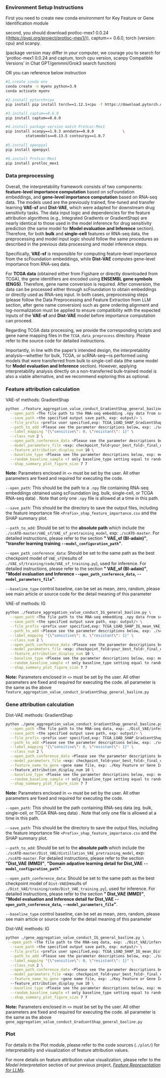 ### Environment Setup Instructions

First you need to create new conda environment for Key Feature or Gene Identification module

second, you should download protloc-mex1 0.0.24 ((https://pypi.org/project/protloc-mex1/)), captum== 0.6.0, torch (version: cpu) and scanpy.

(package version may differ in your computer, we courage you to search for 'protloc-mex1 0.0.24 and captum, torch cpu version, scanpy Compatible Versions’ in Chat GPT/gemmni/Grok3 search function)

OR you can reference below instruction

```bash
#1.create conda env
conda create -n myenv python=3.9
conda activate myenv

#2.install pytorch+cpu
pip install pip install torch==1.12.1+cpu -f https://download.pytorch.org/whl/cpu/torch_stable.html

#3.install captum==0.6.0
pip install captum==0.6.0

#4.install package version match ProtLoc-Mex1 
pip install scanpy==1.9.3 anndata==0.8.0             \
         statsmodels==0.13.5 contourpy==1.0.7
         
#5.install openpyxl
pip install openpyxl

#6.install ProtLoc-Mex1
pip install protloc_mex1
```



### Data preprocessing

Overall, the interpretability framework consists of two components: **feature-level importance computation** based on scFoundation embeddings, and **gene-level importance computation** based on RNA-seq data. The models used are the previously trained, fine-tuned and transfer learning **VAE-sf** and **Dist-VAE**, which were adapted for downstream drug sensitivity tasks. The data input logic and dependencies for the feature attribution algorithms (e.g., Integrated Gradients or GradientShap) are nearly identical to those used in the model inference for drug sensitivity prediction (the same model for **Model evaluation and Inference** section). Therefore, for both **bulk** and **single-cell** features or RNA-seq data, the preprocessing and model input logic should follow the same procedures as described in the previous data processing and model inference steps.

Specifically, **VAE-sf** is responsible for computing feature-level importance from the scFoundation embeddings, while **Dist-VAE** computes gene-level importance from RNA-seq data.

For **TCGA data** (obtained either from Figshare or directly downloaded from TCGA), the gene identifiers are encoded using **ENSEMBL gene symbols (ENGS)**. Therefore, gene name conversion is required. After conversion, the data can be processed either through scFoundation to obtain embeddings or directly used as RNA-seq input. In both cases, preprocessing steps (please follow the Data Preprocessing and Feature Extraction from LLM section, after gene name conversion) such as gene ordering alignment and log-normalization must be applied to ensure compatibility with the expected inputs of the **VAE-sf** and **Dist-VAE** model before importance computation can proceed.

Regarding TCGA data processing, we provide the corresponding scripts and gene name mapping files in the `TCGA_data_preprocess` directory. Please refer to the source code for detailed instructions. 

Importantly, in line with the paper’s intended design, the interpretability analysis—whether for bulk, TCGA, or scRNA-seq—is performed using models that were transferred from bulk to single-cell data (the same model for **Model evaluation and Inference** section). However, applying interpretability analysis directly on a non-transferred bulk-trained model is also a viable alternative, and we recommend exploring this as optional.



### Feature attribution calculation

VAE-sf methods: GradientShap

```bash
python ./feature_aggregation_value_conduct_GradientShap_general_basline.py \
  --open_path <The file path to the RNA-seq embedding .npy data from scFoundation, exp: ./VAE_sf/inference/data/in/> \
  --save_path <the specified output save path, exp: output/> \
  --file_prefix <prefix user specified,exp: TCGA_LUAD_SHAP_GradientShap_mean_VAE_aug> \
  --path_to_add <Please see the parameter descriptions below, exp: ./scATD-master> \
  --label_mapping "{\"sensitive\": 0, \"resistant\": 1}" \
  --class_num 2 \
  --open_path_conference_data <Please see the parameter descriptions below exp: ./VAE_sf/inference/data/VAE_sf_DAL_model_path/DOCETAXEL> \
  --model_parameters_file <exp: checkpoint_fold<your_best_fold>_final_epoch_150.pth> \
  --feature_attribution_display_num 10 \
  --baseline_type <Please see the parameter descriptions below, exp: mean> \
  --random_baseline_sample <! only baseline_type setting equal to random, using this parameter to control Number of random baseline samples to choose, exp: 10> \
  --shap_summary_plot_figure_size 7 7
```

**Note:** Parameters enclosed in `<>` must be set by the user. All other parameters are fixed and required for executing the code.

`--open_path`: This should be the path to a `.npy` file containing RNA-seq embeddings obtained using scFoundation (eg. bulk, single-cell, or TCGA RNA-seq data) . Note that only one `.npy` file is allowed at a time in this path.

`--save_path`: This should be the directory to save the output files, including the feature importance file `<Prefix>_shap_feature_importance.csv` and the SHAP summary plot.

`--path_to_add`: Should be set to the **absolute path** which include the `./scATD-master/VAE_sf/VAE_sf_pretraining_model`, exp: `./scATD-master`.  For detailed instructions, please refer to the section **" VAE_sf (BI-adain)"**,  **"transfer learning training `--model_configuration_path`"**.

`--open_path_conference_data`: Should be set to the same path as the best checkpoint model of `VAE_sf`(results of `./VAE_sf/training/code/VAE_sf_training.py`), used for inference. For detailed instructions, please refer to the section **" VAE_sf (BI-adain)"**,  **"Model evaluation and Inference `--open_path_conference_data`, `--model_parameters_file`"**.

`--baseline_type` control baseline, can be set as mean, zero, random, please see main article or source code for the detail meaning of this parameter 



VAE-sf methods: IG

```bash
python ./feature_aggregation_value_conduct_IG_general_basline.py \
  --open_path <The file path to the RNA-seq embedding .npy data from scFoundation, exp: ./VAE_sf/inference/data/in/> \
  --save_path <the specified output save path, exp: output/> \
  --file_prefix <prefix user specified,exp: TCGA_LUAD_SHAP_IG_mean_VAE_aug> \
  --path_to_add <Please see the parameter descriptions below, exp: ./scATD-master> \
  --label_mapping "{\"sensitive\": 0, \"resistant\": 1}" \
  --class_num 2 \
  --open_path_conference_data <Please see the parameter descriptions below exp: ./VAE_sf/inference/data/VAE_sf_DAL_model_path/DOCETAXEL> \
  --model_parameters_file <exp: checkpoint_fold<your_best_fold>_final_epoch_150.pth> \
  --feature_attribution_display_num 10 \
  --baseline_type <Please see the parameter descriptions below, exp: mean> \
  --random_baseline_sample <! only baseline_type setting equal to random, using this parameter to control Number of random baseline samples to choose, exp: 10> \
  --shap_summary_plot_figure_size 7 7
```

**Note:** Parameters enclosed in `<>` must be set by the user. All other parameters are fixed and required for executing the code. all parameter is the same as the above `feature_aggregation_value_conduct_GradientShap_general_basline.py`



### Gene attribution calculation

Dist-VAE methods: GradientShap

```bash
python ./gene_aggregation_value_conduct_GradientShap_general_basline.py \
  --open_path <The file path to the RNA-seq data, exp: ./Dist_VAE/inference/data/in/> \
  --save_path <the specified output save path, exp: output/> \
  --file_prefix <prefix user specified,exp: TCGA_LUAD_SHAP_GradientShap_mean_Dist_VAE> \
  --path_to_add <Please see the parameter descriptions below, exp: ./scATD-master> \
  --label_mapping "{\"sensitive\": 0, \"resistant\": 1}" \
  --class_num 2 \
  --open_path_conference_data <Please see the parameter descriptions below exp: ./Dist_VAE/inference/data/Dist_VAE_DAL_model_path/GSE140440/> \
  --model_parameters_file <exp: checkpoint_fold<your_best_fold>_final_epoch_150.pth> \
  --feature_name_to_gene <gene name file, exp: ./Key Feature or Gene Identification/reference_data/scfoundation_19264_gene_index.xlsx>
  --feature_attribution_display_num 10 \
  --baseline_type <Please see the parameter descriptions below, exp: mean> \
  --random_baseline_sample <! only baseline_type setting equal to random, using this parameter to control Number of random baseline samples to choose, exp: 10> \
  --shap_summary_plot_figure_size 7 7
```

**Note:** Parameters enclosed in `<>` must be set by the user. All other parameters are fixed and required for executing the code.

`--open_path`: This should be the path containing RNA-seq data (eg. bulk, single-cell, or TCGA RNA-seq data) . Note that only one  file is allowed at a time in this path.

`--save_path`: This should be the directory to save the output files, including the feature importance file `<Prefix>_shap_feature_importance.csv` and the SHAP summary plot.

`--path_to_add`: Should be set to the **absolute path** which include the `./scATD-master/Dist_VAE/distillation_VAE_pretraining_model`, exp: `./scATD-master`.  For detailed instructions, please refer to the section **"Dist_VAE (MMD)"**,  **"Domain adpative learning detail for Dist_VAE `--model_configuration_path`"**.

`--open_path_conference_data`: Should be set to the same path as the best checkpoint model of `Dist-VAE`(results of `./Dist_VAE/training/code/Dist_VAE_training.py`), used for inference. For detailed instructions, please refer to the section **" Dist_VAE (MMD)"**,  **"Model evaluation and Inference detail for Dist_VAE `--open_path_conference_data`, `--model_parameters_file`"**.

`--baseline_type` control baseline, can be set as mean, zero, random, please see main article or source code for the detail meaning of this parameter 

Dist-VAE methods: IG

```bash
python ./gene_aggregation_value_conduct_IG_general_basline.py \
 --open_path <The file path to the RNA-seq data, exp: ./Dist_VAE/inference/data/in/> \
  --save_path <the specified output save path, exp: output/> \
  --file_prefix <prefix user specified,exp: TCGA_LUAD_SHAP_IG_mean_Dist_VAE> \
  --path_to_add <Please see the parameter descriptions below, exp: ./scATD-master> \
  --label_mapping "{\"sensitive\": 0, \"resistant\": 1}" \
  --class_num 2 \
  --open_path_conference_data <Please see the parameter descriptions below exp: ./Dist_VAE/inference/data/Dist_VAE_DAL_model_path/GSE140440/> \
  --model_parameters_file <exp: checkpoint_fold<your_best_fold>_final_epoch_150.pth> \
  --feature_name_to_gene <gene name file, exp: ./Key Feature or Gene Identification/reference_data/scfoundation_19264_gene_index.xlsx>
  --feature_attribution_display_num 10 \
  --baseline_type <Please see the parameter descriptions below, exp: mean> \
  --random_baseline_sample <! only baseline_type setting equal to random, using this parameter to control Number of random baseline samples to choose, exp: 10> \
  --shap_summary_plot_figure_size 7 7
```

**Note:** Parameters enclosed in `<>` must be set by the user. All other parameters are fixed and required for executing the code. all parameter is the same as the above `gene_aggregation_value_conduct_GradientShap_general_basline.py`

### Plot

For details in the Plot module, please refer to the code sources (`./plot/`) for interpretability and visualization of feature attribution values. 

For more details on feature attribution value visualization, please refer to the *Model Interpretation* section of our previous project, [*Feature Representation for LLMs*](https://github.com/yujuan-zhang/feature-representation-for-LLMs).
